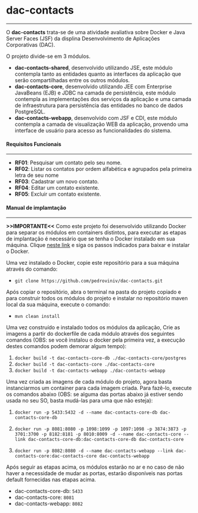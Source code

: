 # dac-contacts
___
O **dac-contacts** trata-se de uma atividade avaliativa sobre Docker e Java Server Faces (JSF) da displina Desenvolvimento de Aplicações Corporativas (DAC).

O projeto divide-se em 3 módulos.

- **dac-contacts-shared**, desenvolvido utilizando JSE, este módulo contempla tanto as entidades quanto as interfaces da aplicação que serão compartilhadas entre os outros módulos.
- **dac-contacts-core**, desenvolvido utilizando JEE com Enterprise JavaBeans (EJB) e JDBC na camada de persistência, este módulo contempla as implementações dos serviços da aplicação e uma camada de infraestrutura para persistência das entidades no banco de dados PostgreSQL.
- **dac-contacts-webapp**, desenvolvido com JSF e CDI, este módulo contempla a camada de visualização WEB da aplicação, provendo uma interface de usuário para acesso as funcionalidades do sistema.

#### Requisitos Funcionais
___
- **RF01**: Pesquisar um contato pelo seu nome.
- **RF02**: Listar os contatos por ordem alfabética e agrupados pela primeira letra de seu nome
- **RF03**: Cadastrar um novo contato.
- **RF04**: Editar um contato existente.
- **RF05**: Excluir um contato existente.

#### Manual de implamtação
___
**>>IMPORTANTE<<**
Como este projeto foi desenvolvido utilizando Docker para separar os módulos em containers distintos, para executar as etapas de implantação é necessário que se tenha o Docker instalado em sua máquina. Clique [neste link](https://docs.docker.com/engine/getstarted/step_one/#step-1-get-docker) e siga os passos indicados para baixar e instalar o Docker.

Uma vez instalado o Docker, copie este repositório para a sua máquina através
do comando:
- `git clone https://github.com/pedroviniv/dac-contacts.git`

Após copiar o repositório, abra o terminal na pasta do projeto copiado e para construir todos os módulos do projeto e instalar no repositório maven local da sua máquina, execute o comando:

- `mvn clean install`

Uma vez construído e instalado todos os módulos da aplicação, Crie as imagens a partir do dockerfile de cada módulo através dos seguintes comandos (OBS: se você instalou o docker pela primeira vez, a execução destes comandos podem demorar algum tempo):

1. `docker build -t dac-contacts-core-db ./dac-contacts-core/postgres`
2. `docker build -t dac-contacts-core ./dac-contacts-core`
3. `docker build -t dac-contacts-webapp ./dac-contacts-webapp`

Uma vez criada as imagens de cada módulo do projeto, agora basta instanciarmos um container para cada imagem criada. Para fazê-lo, execute os comandos abaixo (OBS: se alguma das portas abaixo já estiver sendo usada no seu SO, basta mudá-las para uma que não esteja):
1. `docker run -p 5433:5432 -d --name dac-contacts-core-db dac-contacts-core-db`

2. `docker run -p 8081:8080 -p 1098:1099 -p 1097:1098 -p 3874:3873 -p 3701:3700 -p 8182:8181 -p 8010:8009 -d --name dac-contacts-core --link dac-contacts-core-db:dac-contacts-core-db dac-contacts-core`

3. `docker run -p 8082:8080 -d --name dac-contacts-webapp --link dac-contacts-core:dac-contacts-core dac-contacts-webapp`

Após seguir as etapas acima, os módulos estarão no ar e no caso de não haver a necessidade de mudar as portas, estarão disponíveis nas portas default fornecidas nas etapas acima.
- dac-contacts-core-db: `5433`
- dac-contacts-core: `8081`
- dac-contacts-webapp: `8082`







